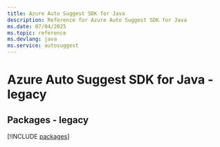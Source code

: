 ```yaml
---
title: Azure Auto Suggest SDK for Java
description: Reference for Azure Auto Suggest SDK for Java
ms.date: 07/04/2025
ms.topic: reference
ms.devlang: java
ms.service: autosuggest
---
```

# Azure Auto Suggest SDK for Java - legacy
## Packages - legacy
[!INCLUDE [packages](auto-suggest-index.md)]
